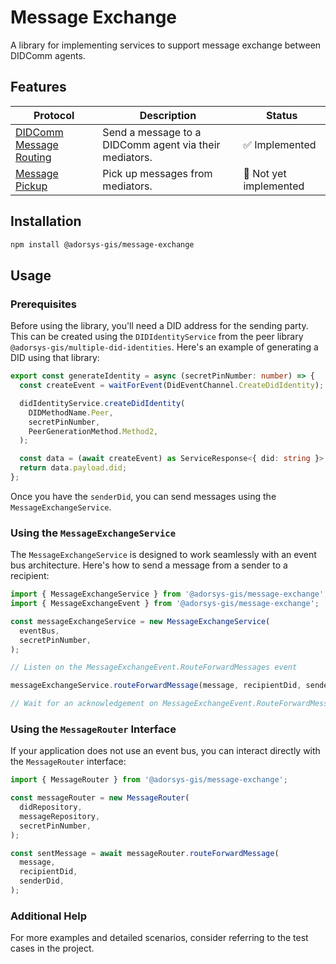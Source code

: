 # Message Exchange

A library for implementing services to support message exchange between DIDComm agents.

## Features

| **Protocol**                                                                                       | **Description**                                        | **Status**             |
| -------------------------------------------------------------------------------------------------- | ------------------------------------------------------ | ---------------------- |
| [DIDComm Message Routing](https://identity.foundation/didcomm-messaging/spec/#routing-protocol-20) | Send a message to a DIDComm agent via their mediators. | ✅ Implemented         |
| [Message Pickup](https://didcomm.org/messagepickup/3.0)                                            | Pick up messages from mediators.                       | 🚧 Not yet implemented |

## Installation

```bash
npm install @adorsys-gis/message-exchange
```

## Usage

### Prerequisites

Before using the library, you'll need a DID address for the sending party.
This can be created using the `DIDIdentityService` from the peer library
`@adorsys-gis/multiple-did-identities`. Here's an example of generating
a DID using that library:

```ts
export const generateIdentity = async (secretPinNumber: number) => {
  const createEvent = waitForEvent(DidEventChannel.CreateDidIdentity);

  didIdentityService.createDidIdentity(
    DIDMethodName.Peer,
    secretPinNumber,
    PeerGenerationMethod.Method2,
  );

  const data = (await createEvent) as ServiceResponse<{ did: string }>;
  return data.payload.did;
};
```

Once you have the `senderDid`, you can send messages using the `MessageExchangeService`.

### Using the `MessageExchangeService`

The `MessageExchangeService` is designed to work seamlessly with an event
bus architecture. Here's how to send a message from a sender to a recipient:

```ts
import { MessageExchangeService } from '@adorsys-gis/message-exchange';
import { MessageExchangeEvent } from '@adorsys-gis/message-exchange';

const messageExchangeService = new MessageExchangeService(
  eventBus,
  secretPinNumber,
);

// Listen on the MessageExchangeEvent.RouteForwardMessages event

messageExchangeService.routeForwardMessage(message, recipientDid, senderDid);

// Wait for an acknowledgement on MessageExchangeEvent.RouteForwardMessages
```

### Using the `MessageRouter` Interface

If your application does not use an event bus, you can interact directly with
the `MessageRouter` interface:

```ts
import { MessageRouter } from '@adorsys-gis/message-exchange';

const messageRouter = new MessageRouter(
  didRepository,
  messageRepository,
  secretPinNumber,
);

const sentMessage = await messageRouter.routeForwardMessage(
  message,
  recipientDid,
  senderDid,
);
```

### Additional Help

For more examples and detailed scenarios, consider referring to the test
cases in the project.
